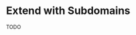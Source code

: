 # Extend with Subdomains

<!--
https://sometechblog.com/posts/enable-nextauth-to-work-across-subdomains
https://monogram.io/blog/sharing-authentication-between-nextjs-projects-with-nextauth
https://github.com/vercel/examples/tree/main/solutions/subdomain-auth
-->

TODO
